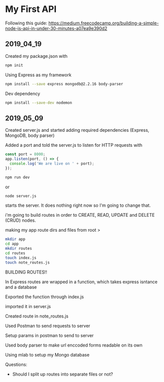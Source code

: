 # My First API

Following this guide: https://medium.freecodecamp.org/building-a-simple-node-js-api-in-under-30-minutes-a07ea9e390d2

## 2019_04_19

Created my package.json with
```bash
npm init
```
Using Express as my framework
```bash
npm install --save express mongodb@2.2.16 body-parser
```

Dev dependency 
```bash
npm install --save-dev nodemon
```

## 2019_05_09

Created server.js and started adding required dependencies (Express, MongoDB, body parser)

Added a port and told the server.js to listen for HTTP requests with 

```javascript
const port = 8000;
app.listen(port, () => {
  console.log('We are live on ' + port);
});
```
```bash
npm run dev
```

or 

```bash
node server.js
```

starts the server. It does nothing right now so I'm going to change that.

i'm going to build routes in order to CREATE, READ, UPDATE and DELETE (CRUD) nodes.

making my app route dirs and files from root >
```bash
mkdir app
cd app
mkdir routes
cd routes
touch index.js
touch note_routes.js
```

BUILDING ROUTES!!

In Express routes are wrapped in a function, which takes express isntance and a database

Exported the function through index.js

imported it in server.js

Created route in note_routes.js

Used Postman to send requests to server

Setup params in postman to send to server

Used body parser to make url enccoded forms readable on its own

Using mlab to setup my Mongo database




Questions:
- Should I split up routes into separate files or not?













